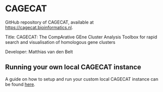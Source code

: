 # CAGECAT
GitHub repository of CAGECAT, available at https://cagecat.bioinformatics.nl.


Title: CAGECAT: The CompArative GEne Cluster Analysis Toolbox for rapid search and visualisation of homologous gene clusters

Developer: Matthias van den Belt

## Running your own local CAGECAT instance
A guide on how to setup and run your custom local CAGECAT instance can be found <a href=https://github.com/MatthiasvdBelt/CAGECAT_instance>here</a>.
